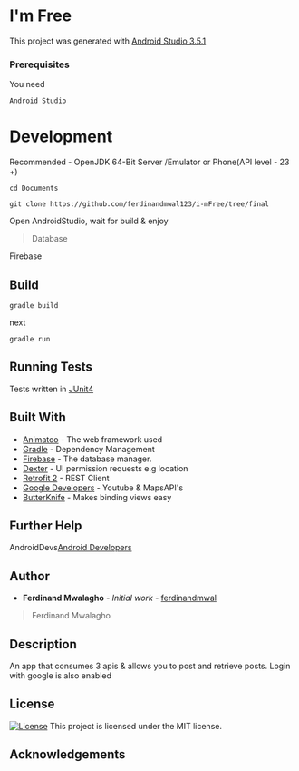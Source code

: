 # I'm Free

This project was generated with [Android Studio 3.5.1](https://developer.android.com/studio/releases)

### Prerequisites

You need

```
Android Studio
```


# Development

Recommended - OpenJDK 64-Bit Server /Emulator or Phone(API level - 23 +)

```
cd Documents
```

```
git clone https://github.com/ferdinandmwal123/i-mFree/tree/final
```

Open AndroidStudio, wait for build & enjoy

> Database

Firebase



## Build


```
gradle build
```

next

```
gradle run
```



## Running Tests

Tests written in [JUnit4](https://junit.org/junit4/)


## Built With

* [Animatoo](http://sparkjava.com/) - The web framework used
* [Gradle](https://gradle.org/) - Dependency Management
* [Firebase](https://firebase.google.com/) - The database manager.
* [Dexter](https://github.com/Karumi/Dexter) - UI permission requests e.g location
* [Retrofit 2](https://square.github.io/retrofit/) - REST Client
* [Google Developers](https://developers.google.com/android/) - Youtube & MapsAPI's
* [ButterKnife](https://jakewharton.github.io) - Makes binding views easy






## Further Help

AndroidDevs[Android Developers](https://developer.android.com/)

## Author

* **Ferdinand Mwalagho** - *Initial work* - [ferdinandmwal](https://github.com/ferdinandmwal123)

> Ferdinand Mwalagho

## Description

An app that consumes 3 apis & allows you to post and retrieve posts. Login with google is also enabled


## License

[![License](https://img.shields.io/packagist/l/loopline-systems/closeio-api-wrapper.svg)](http://opensource.org/licenses/MIT)
This project is licensed under the MIT license.

## Acknowledgements





